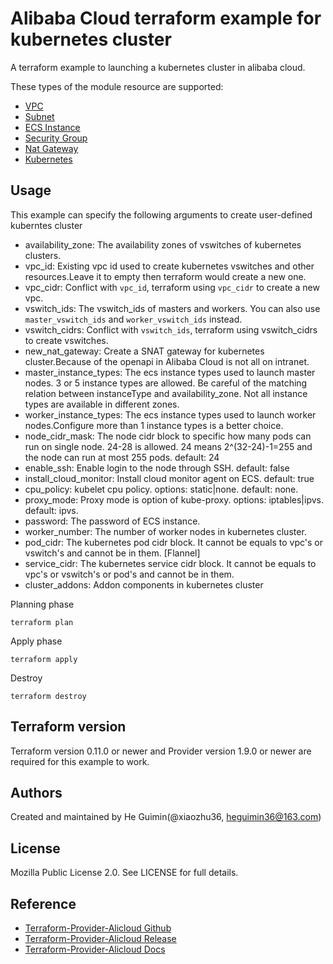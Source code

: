 Alibaba Cloud terraform example for kubernetes cluster
======================================================

A terraform example to launching a kubernetes cluster in alibaba cloud.

These types of the module resource are supported:

- [VPC](https://www.terraform.io/docs/providers/alicloud/r/vpc.html)
- [Subnet](https://www.terraform.io/docs/providers/alicloud/r/vswitch.html)
- [ECS Instance](https://www.terraform.io/docs/providers/alicloud/r/instance.html)
- [Security Group](https://www.terraform.io/docs/providers/alicloud/r/security_group.html)
- [Nat Gateway](https://www.terraform.io/docs/providers/alicloud/r/nat_gateway.html)
- [Kubernetes](https://www.terraform.io/docs/providers/alicloud/r/cs_kubernetes.html)


Usage
-----
This example can specify the following arguments to create user-defined kuberntes cluster
* availability_zone: The availability zones of vswitches of kubernetes clusters.
* vpc_id: Existing vpc id used to create kubernetes vswitches and other resources.Leave it to empty then terraform would create a new one.
* vpc_cidr: Conflict with `vpc_id`, terraform using `vpc_cidr` to create a new vpc.
* vswitch_ids: The vswitch_ids of masters and workers. You can also use `master_vswitch_ids` and `worker_vswitch_ids` instead.
* vswitch_cidrs: Conflict with `vswitch_ids`, terraform using vswitch_cidrs to create vswitches.
* new_nat_gateway: Create a SNAT gateway for kubernetes cluster.Because of the openapi in Alibaba Cloud is not all on intranet.
* master_instance_types: The ecs instance types used to launch master nodes. 3 or 5 instance types are allowed. Be careful of the matching relation between instanceType and availability_zone. Not all instance types are available in different zones.
* worker_instance_types: The ecs instance types used to launch worker nodes.Configure more than 1 instance types is a better choice.
* node_cidr_mask: The node cidr block to specific how many pods can run on single node. 24-28 is allowed. 24 means 2^(32-24)-1=255 and the node can run at most 255 pods. default: 24
* enable_ssh: Enable login to the node through SSH. default: false 
* install_cloud_monitor: Install cloud monitor agent on ECS. default: true 
* cpu_policy: kubelet cpu policy. options: static|none. default: none.
* proxy_mode: Proxy mode is option of kube-proxy. options: iptables|ipvs. default: ipvs.
* password: The password of ECS instance.
* worker_number: The number of worker nodes in kubernetes cluster.
* pod_cidr: The kubernetes pod cidr block. It cannot be equals to vpc's or vswitch's and cannot be in them. [Flannel]
* service_cidr: The kubernetes service cidr block. It cannot be equals to vpc's or vswitch's or pod's and cannot be in them.
* cluster_addons: Addon components in kubernetes cluster
                                                                                                                             
Planning phase

    terraform plan

Apply phase

	terraform apply


Destroy

    terraform destroy

Terraform version
-----------------
Terraform version 0.11.0 or newer and Provider version 1.9.0 or newer are required for this example to work.

Authors
-------
Created and maintained by He Guimin(@xiaozhu36, heguimin36@163.com)

License
-------
Mozilla Public License 2.0. See LICENSE for full details.

Reference
---------
* [Terraform-Provider-Alicloud Github](https://github.com/AchillesLiL/terraform-provider-alicloud)
* [Terraform-Provider-Alicloud Release](https://releases.hashicorp.com/terraform-provider-alicloud/)
* [Terraform-Provider-Alicloud Docs](https://www.terraform.io/docs/providers/alicloud/)



